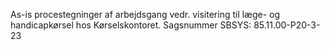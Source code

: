 As-is procestegninger af arbejdsgang vedr. visitering til læge- og handicapkørsel hos Kørselskontoret. 
Sagsnummer SBSYS: 85.11.00-P20-3-23
